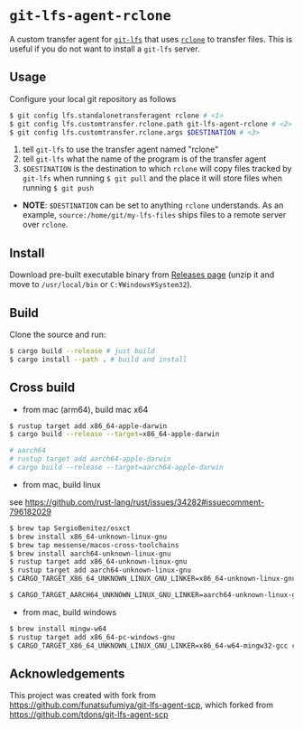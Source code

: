 # `git-lfs-agent-rclone`

A custom transfer agent for [`git-lfs`](https://git-lfs.github.com/) that uses [`rclone`](https://www.openssh.com/) to transfer files.
This is useful if you do not want to install a `git-lfs` server.

## Usage

Configure your local git repository as follows

```sh
$ git config lfs.standalonetransferagent rclone # <1>
$ git config lfs.customtransfer.rclone.path git-lfs-agent-rclone # <2>
$ git config lfs.customtransfer.rclone.args $DESTINATION # <3>
```
1. tell `git-lfs` to use the transfer agent named "rclone"
2. tell `git-lfs` what the name of the program is of the transfer agent
3. `$DESTINATION` is the destination to which `rclone` will copy files tracked by `git-lfs` when running `$ git pull` and the place it will store files when running `$ git push`

- **NOTE**: `$DESTINATION` can be set to anything `rclone` understands.
      As an example, `source:/home/git/my-lfs-files` ships files to a remote server over `rclone`.

## Install

Download pre-built executable binary from [Releases page](https://github.com/funatsufumiya/git-lfs-agent-rclone/releases) (unzip it and move to `/usr/local/bin` or `C:¥Windows¥System32`).

## Build

Clone the source and run:

```bash
$ cargo build --release # just build
$ cargo install --path . # build and install
```

## Cross build

- from mac (arm64), build mac x64

```bash
$ rustup target add x86_64-apple-darwin
$ cargo build --release --target=x86_64-apple-darwin

# aarch64
# rustup target add aarch64-apple-darwin
# cargo build --release --target=aarch64-apple-darwin
```

- from mac, build linux

see https://github.com/rust-lang/rust/issues/34282#issuecomment-796182029

```bash
$ brew tap SergioBenitez/osxct
$ brew install x86_64-unknown-linux-gnu
$ brew tap messense/macos-cross-toolchains
$ brew install aarch64-unknown-linux-gnu
$ rustup target add x86_64-unknown-linux-gnu
$ rustup target add aarch64-unknown-linux-gnu
$ CARGO_TARGET_X86_64_UNKNOWN_LINUX_GNU_LINKER=x86_64-unknown-linux-gnu-gcc cargo build --release --target=x86_64-unknown-linux-gnu

$ CARGO_TARGET_AARCH64_UNKNOWN_LINUX_GNU_LINKER=aarch64-unknown-linux-gnu-gcc cargo build --release --target=aarch64-unknown-linux-gnu
```

- from mac, build windows

```bash
$ brew install mingw-w64
$ rustup target add x86_64-pc-windows-gnu
$ CARGO_TARGET_X86_64_UNKNOWN_LINUX_GNU_LINKER=x86_64-w64-mingw32-gcc cargo build --release --target=x86_64-pc-windows-gnu
```

## Acknowledgements

This project was created with fork from https://github.com/funatsufumiya/git-lfs-agent-scp, which forked from https://github.com/tdons/git-lfs-agent-scp
